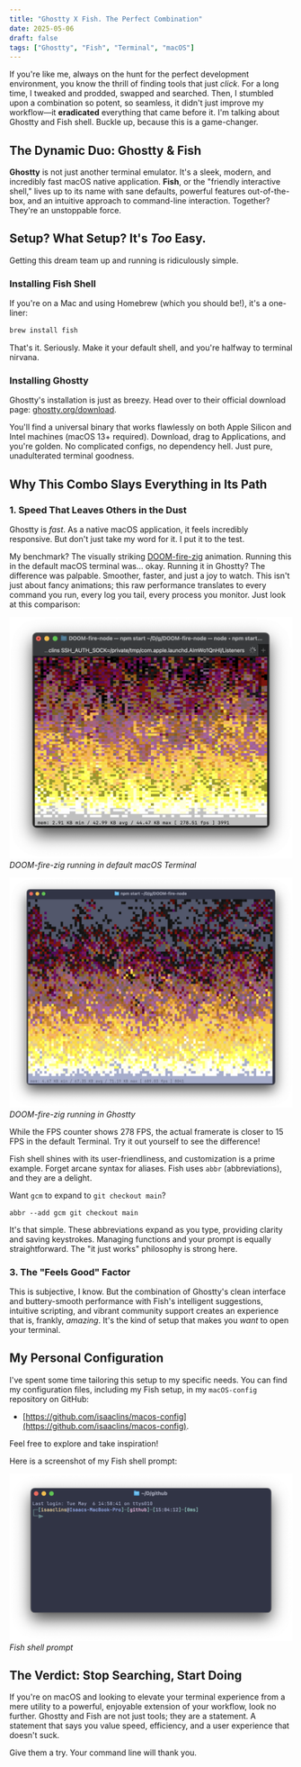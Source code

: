 ```yaml
---
title: "Ghostty X Fish. The Perfect Combination"
date: 2025-05-06
draft: false
tags: ["Ghostty", "Fish", "Terminal", "macOS"]
---
```


If you're like me, always on the hunt for the perfect development environment, you know the thrill of finding tools that just _click_. For a long time, I tweaked and prodded, swapped and searched. Then, I stumbled upon a combination so potent, so seamless, it didn't just improve my workflow—it **eradicated** everything that came before it. I'm talking about Ghostty and Fish shell. Buckle up, because this is a game-changer.

## The Dynamic Duo: Ghostty & Fish

**Ghostty** is not just another terminal emulator. It's a sleek, modern, and incredibly fast macOS native application. **Fish**, or the "friendly interactive shell," lives up to its name with sane defaults, powerful features out-of-the-box, and an intuitive approach to command-line interaction. Together? They're an unstoppable force.

## Setup? What Setup? It's _Too_ Easy.

Getting this dream team up and running is ridiculously simple.

### Installing Fish Shell

If you're on a Mac and using Homebrew (which you should be!), it's a one-liner:

```bash
brew install fish
```

That's it. Seriously. Make it your default shell, and you're halfway to terminal nirvana.

### Installing Ghostty

Ghostty's installation is just as breezy. Head over to their official download page: [ghostty.org/download](https://ghostty.org/download).

You'll find a universal binary that works flawlessly on both Apple Silicon and Intel machines (macOS 13+ required). Download, drag to Applications, and you're golden. No complicated configs, no dependency hell. Just pure, unadulterated terminal goodness.

## Why This Combo Slays Everything in Its Path

### 1. Speed That Leaves Others in the Dust

Ghostty is _fast_. As a native macOS application, it feels incredibly responsive. But don't just take my word for it. I put it to the test.

My benchmark? The visually striking [DOOM-fire-zig](https://github.com/const-void/DOOM-fire-zig) animation. Running this in the default macOS terminal was… okay. Running it in Ghostty? The difference was palpable. Smoother, faster, and just a joy to watch. This isn't just about fancy animations; this raw performance translates to every command you run, every log you tail, every process you monitor.
Just look at this comparison:

![DOOM-fire-zig running in default macOS Terminal](https://github.com/isaaclins/isaaclins.github.io/blob/main/assets/img/doom-fire-zig-default-terminal.png?raw=true)
*DOOM-fire-zig running in default macOS Terminal*

![DOOM-fire-zig running in Ghostty](https://github.com/isaaclins/isaaclins.github.io/blob/main/assets/img/doom-fire-zig-ghostty-terminal.png?raw=true)
*DOOM-fire-zig running in Ghostty*

While the FPS counter shows 278 FPS, the actual framerate is closer to 15 FPS in the default Terminal. Try it out yourself to see the difference!

Fish shell shines with its user-friendliness, and customization is a prime example. Forget arcane syntax for aliases. Fish uses `abbr` (abbreviations), and they are a delight.

Want `gcm` to expand to `git checkout main`?

```fish
abbr --add gcm git checkout main
```

It's that simple. These abbreviations expand as you type, providing clarity and saving keystrokes. Managing functions and your prompt is equally straightforward. The "it just works" philosophy is strong here.

### 3. The "Feels Good" Factor

This is subjective, I know. But the combination of Ghostty's clean interface and buttery-smooth performance with Fish's intelligent suggestions, intuitive scripting, and vibrant community support creates an experience that is, frankly, _amazing_. It's the kind of setup that makes you _want_ to open your terminal.

## My Personal Configuration

I've spent some time tailoring this setup to my specific needs. You can find my configuration files, including my Fish setup, in my `macOS-config` repository on GitHub: 
- [https://github.com/isaaclins/macos-config](https://github.com/isaaclins/macos-config). 

Feel free to explore and take inspiration!

Here is a screenshot of my Fish shell prompt:

![Fish shell prompt](https://github.com/isaaclins/isaaclins.github.io/blob/main/assets/img/fish-shell-prompt.png?raw=true)
*Fish shell prompt*

## The Verdict: Stop Searching, Start Doing

If you're on macOS and looking to elevate your terminal experience from a mere utility to a powerful, enjoyable extension of your workflow, look no further. Ghostty and Fish are not just tools; they are a statement. A statement that says you value speed, efficiency, and a user experience that doesn't suck.

Give them a try. Your command line will thank you.

